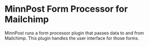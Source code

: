 # MinnPost Form Processor for Mailchimp
MinnPost runs a form processor plugin that passes data to and from Mailchimp. This plugin handles the user interface for those forms.
